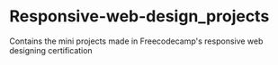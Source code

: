 # Responsive-web-design_projects
Contains the mini projects made in Freecodecamp's responsive web designing certification
